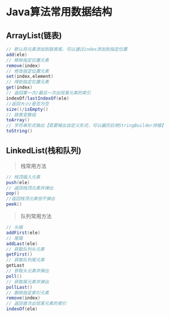 # Java算法常用数据结构

## ArrayList(链表)
```java
// 默认将元素添加到链表尾，可以通过index添加到指定位置
add(ele)
// 移除指定位置元素
remove(index)
// 修改指定位置元素
set(index,element)
// 得到指定位置元素
get(index)
// 返回第一次/最后一次出现某元素的索引
indexOf/lastIndexOf(ele)
//返回大小/是否为空
size()/isEmpty()
// 链表变数组
toArray()
// 字符串形式输出【若要输出自定义形式，可以遍历后用StringBuilder拼接】
toString()
```
## LinkedList(栈和队列)

> 栈常用方法

```java
// 栈顶插入元素
push(ele)   
// 返回栈顶元素并弹出    
pop()   
//返回栈顶元素但不弹出
peek()    
```
> 队列常用方法

```java
// 头插
addFirst(ele)
// 尾插
addLast(ele)
// 获取队列头元素    
getFirst()
// 获取队列尾元素    
getLast
// 获取头元素并弹出
poll()
// 获取尾元素并弹出     
pollLast() 
// 删除指定索引元素    
remove(index)
// 返回首次出现某元素的索引
indexOf(ele)
```